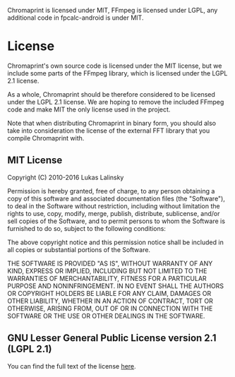 Chromaprint is licensed under MIT, FFmpeg is licensed under LGPL, any additional code in fpcalc-android is under MIT.

License
=======

Chromaprint's own source code is licensed under the MIT license, but we
include some parts of the FFmpeg library, which is licensed under the
LGPL 2.1 license.

As a whole, Chromaprint should be therefore considered to be licensed
under the LGPL 2.1 license. We are hoping to remove the included
FFmpeg code and make MIT the only license used in the project.

Note that when distributing Chromaprint in binary form, you should
also take into consideration the license of the external FFT library
that you compile Chromaprint with.

## MIT License

Copyright (C) 2010-2016  Lukas Lalinsky

Permission is hereby granted, free of charge, to any person obtaining a copy
of this software and associated documentation files (the "Software"), to deal
in the Software without restriction, including without limitation the rights
to use, copy, modify, merge, publish, distribute, sublicense, and/or sell
copies of the Software, and to permit persons to whom the Software is
furnished to do so, subject to the following conditions:

The above copyright notice and this permission notice shall be included in
all copies or substantial portions of the Software.

THE SOFTWARE IS PROVIDED "AS IS", WITHOUT WARRANTY OF ANY KIND, EXPRESS OR
IMPLIED, INCLUDING BUT NOT LIMITED TO THE WARRANTIES OF MERCHANTABILITY,
FITNESS FOR A PARTICULAR PURPOSE AND NONINFRINGEMENT. IN NO EVENT SHALL THE
AUTHORS OR COPYRIGHT HOLDERS BE LIABLE FOR ANY CLAIM, DAMAGES OR OTHER
LIABILITY, WHETHER IN AN ACTION OF CONTRACT, TORT OR OTHERWISE, ARISING FROM,
OUT OF OR IN CONNECTION WITH THE SOFTWARE OR THE USE OR OTHER DEALINGS IN
THE SOFTWARE.

## GNU Lesser General Public License version 2.1 (LGPL 2.1)

You can find the full text of the license [here](https://www.gnu.org/licenses/old-licenses/lgpl-2.1.en.html).
